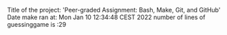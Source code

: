 Title of the project: 'Peer-graded Assignment: Bash, Make, Git, and GitHub'
Date make ran at: 
Mon Jan 10 12:34:48 CEST 2022
number of lines of guessinggame is :29
